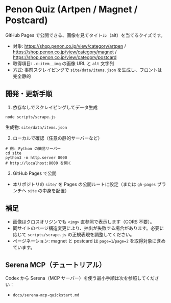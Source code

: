 # Penon Quiz (Artpen / Magnet / Postcard)

GitHub Pages で公開できる、画像を見てタイトル（alt）を当てるクイズです。

- 対象: https://shop.penon.co.jp/view/category/artpen / https://shop.penon.co.jp/view/category/magnet / https://shop.penon.co.jp/view/category/postcard
- 取得項目: `.c-item__img` の画像 URL と `alt` 文字列
- 方式: 事前スクレイピングで `site/data/items.json` を生成し、フロントは完全静的

## 開発・更新手順

1) 依存なしでスクレイピングしてデータ生成

```
node scripts/scrape.js
```

生成物: `site/data/items.json`

2) ローカルで確認（任意の静的サーバーなど）

```
# 例: Python の簡易サーバー
cd site
python3 -m http.server 8000
# http://localhost:8000 を開く
```

3) GitHub Pages で公開

- 本リポジトリの `site/` を Pages の公開ルートに設定（または `gh-pages` ブランチへ `site` の中身を配置）

## 補足

- 画像はクロスオリジンでも `<img>` 直参照で表示します（CORS 不要）。
- 同サイトのページ構造変更により、抽出が失敗する場合があります。必要に応じて `scripts/scrape.js` の正規表現を調整してください。
- ページネーション: magnet と postcard は `page=1`/`page=2` を取得対象に含めています。

## Serena MCP（チュートリアル）

Codex から Serena（MCP サーバー）を使う最小手順は次を参照してください：

- `docs/serena-mcp-quickstart.md`
